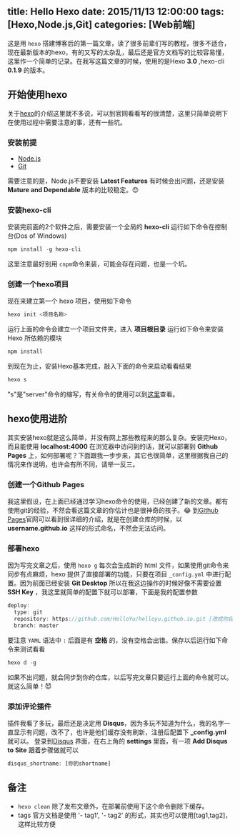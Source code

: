 title: Hello Hexo
date: 2015/11/13 12:00:00
tags: [Hexo,Node.js,Git]
categories: [Web前端]
---
这是用 `hexo` 搭建博客后的第一篇文章，读了很多前辈们写的教程，很多不适合，现在最新版本的hexo，有的又写的太杂乱，最后还是官方文档写的比较容易懂，这里作一个简单的记录。在我写这篇文章的时候，使用的是Hexo **3.0** ,hexo-cli **0.1.9** 的版本。

## 开始使用hexo
关于[hexo](https://hexo.io/zh-cn/docs/index.html 'hexo intrduction')的介绍这里就不多说，可以到官网看看写的很清楚，这里只简单说明下在使用过程中需要注意的事，还有一些坑。
<!--more-->
### 安装前提

 - [Node.js](https://nodejs.org/en/ 'node.js')
 - [Git](https://desktop.github.com/ 'git desktop')

需要注意的是，Node.js不要安装 **Latest Features** 有时候会出问题，还是安装 **Mature and Dependable** 版本的比较稳定。😍

### 安装hexo-cli
安装完前面的2个软件之后，需要安装一个全局的 **hexo-cli** 运行如下命令在控制台(Dos of Windows)
```javascript
npm install -g hexo-cli
```
这里注意最好别用 `cnpm`命令来装，可能会存在问题，也是一个坑。
### 创建一个hexo项目
现在来建立第一个 hexo 项目，使用如下命令
```javascript
hexo init <项目名称>
```
运行上面的命令会建立一个项目文件夹，进入 **项目根目录** 运行如下命令来安装 Hexo 所依赖的模块
```javascript
npm install 
 ```
到现在为止，安装Hexo基本完成，敲入下面的命令来启动看看结果
```javascript
hexo s
```
"s"是"server"命令的缩写，有关命令的使用可以到[这里](https://hexo.io/zh-cn/docs/commands.html)查看。

## hexo使用进阶
其实安装hexo就是这么简单，并没有网上那些教程来的那么复杂。安装完Hexo，而且能使用 **localhost:4000** 在浏览器中访问到的话，就可以部署到 **Github Pages** 上，如何部署呢？下面跟我一步步来，其它也很简单，这里根据我自己的情况来作说明，也许会有所不同，请举一反三。

### 创建一个Github Pages
我这里假设，在上面已经通过学习hexo命令的使用，已经创建了新的文章。都有使用git的经验，不然会看这篇文章的你估计也是很神奇的孩子。😂
到[Github Pages](https://pages.github.com/)官网可以看到很详细的介绍，就是在创建仓库的时候，以 **username.github.io** 这样的形式命名，不然会无法访问。
### 部署hexo
因为写完文章之后，使用 `hexo g` 每次会生成新的 html 文件，如果使用git命令来同步有点麻烦，hexo 提供了直接部署的功能，只要在项目 `_config.yml` 中进行配置。因为前面已经安装 **Git Desktop** 所以在我这边操作的时候好像不需要设置 **SSH Key** ，我这里就简单的配置下就可以部署，下面是我的配置参数
```javascript
deploy:
  type: git
  repository: https://github.com/HelloYu/helloyu.github.io.git [改成你自己的仓库]
  branch: master   
```
要注意 `YAML` 语法中 `:` 后面是有 **空格** 的，没有空格会出错。保存以后运行如下命令来测试看看
```javascript
hexo d -g   
```
如果不出问题，就会同步到你的仓库，以后写完文章只要运行上面的命令就可以。就这么简单！😈

### 添加评论插件
插件我看了多玩，最后还是决定用  **Disqus**，因为多玩不知道为什么，我的名字一直显示有问题，改不了，也许是他们缓存没有刷新，注册后配置下 **_config.yml** 就可以。
登录到[Disqus](https://disqus.com/) 界面，在右上角的 **settings** 里面，有一项 **Add Disqus to Site** 跟着步骤做就可以
```javascript
disqus_shortname: [你的shortname]   
```
## 备注

 - `hexo clean` 除了发布文章外，在部署前使用下这个命令删除下缓存。
 - tags 官方文档是使用 '- tag1', '- tag2' 的形式，其实也可以使用[tag1,tag2]，这样比较方便

